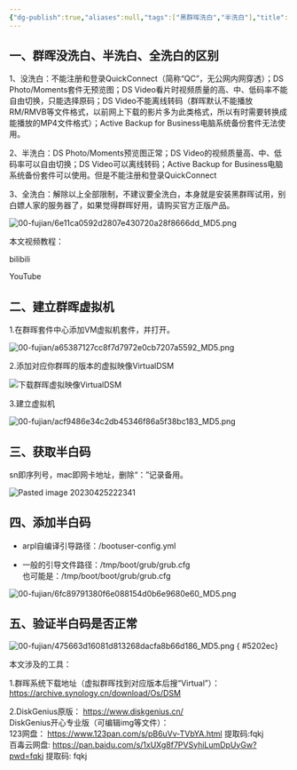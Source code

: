 ```yaml
---
{"dg-publish":true,"aliases":null,"tags":["黑群晖洗白","半洗白"],"title":"黑群晖洗白和半洗白","permalink":"/cangku1/0102-erjixitong/群晖/黑群晖洗白和半洗白/","dgPassFrontmatter":true,"noteIcon":""}
---
```


## 一、群晖没洗白、半洗白、全洗白的区别

1、没洗白：不能注册和登录QuickConnect（简称“QC”，无公网内网穿透）；DS Photo/Moments套件无预览图；DS Video看片时视频质量的高、中、低码率不能自由切换，只能选择原码；DS Video不能离线转码（群晖默认不能播放RM/RMVB等文件格式，以前网上下载的影片多为此类格式，所以有时需要转换成能播放的MP4文件格式）；Active Backup for Business电脑系统备份套件无法使用。

2、半洗白：DS Photo/Moments预览图正常；DS Video的视频质量高、中、低码率可以自由切换；DS Video可以离线转码；Active Backup for Business电脑系统备份套件可以使用。但是不能注册和登录QuickConnect

3、全洗白：解除以上全部限制，不建议要全洗白，本身就是安装黑群晖试用，别白嫖人家的服务器了，如果觉得群晖好用，请购买官方正版产品。

![00-fujian/6e11ca0592d2807e430720a28f8666dd_MD5.png](/img/user/00-fujian/6e11ca0592d2807e430720a28f8666dd_MD5.png)

本文视频教程：

bilibili

YouTube

## 二、建立群晖虚拟机

1.在群晖套件中心添加VM虚拟机套件，并打开。

![00-fujian/a65387127cc8f7d7972e0cb7207a5592_MD5.png](/img/user/00-fujian/a65387127cc8f7d7972e0cb7207a5592_MD5.png)

2.添加对应你群晖的版本的虚拟映像VirtualDSM

![下载群晖虚拟映像VirtualDSM](https://www.fqkeji.net/wp-content/uploads/2023/03/image-4-1024x537.png)

3.建立虚拟机

![00-fujian/acf9486e34c2db45346f86a5f38bc183_MD5.png](/img/user/00-fujian/acf9486e34c2db45346f86a5f38bc183_MD5.png)

## 三、获取半白码

sn即序列号，mac即网卡地址，删除“：”记录备用。

![Pasted image 20230425222341](E:/caiweili/00%20fujian/Pasted%20image%2020230425222341.png)
## 四、添加半白码

-   arpl自编译引导路径：/bootuser-config.yml

-   一般的引导文件路径：/tmp/boot/grub/grub.cfg  
    也可能是：/tmp/boot/boot/grub/grub.cfg

![00-fujian/6fc89791380f6e088154d0b6e9680e60_MD5.png](/img/user/00-fujian/6fc89791380f6e088154d0b6e9680e60_MD5.png)

## 五、验证半白码是否正常

![00-fujian/475663d16081d813268dacfa8b66d186_MD5.png](/img/user/00-fujian/475663d16081d813268dacfa8b66d186_MD5.png)
{ #5202ec}


本文涉及的工具：

1.群晖系统下载地址（虚拟群晖找到对应版本后搜“Virtual”）：  
https://archive.synology.cn/download/Os/DSM

2.DiskGenius原版： https://www.diskgenius.cn/  
DiskGenius开心专业版（可编辑img等文件）：  
123网盘： https://www.123pan.com/s/pB6uVv-TVbYA.html 提取码:fqkj  
百毒云网盘: https://pan.baidu.com/s/1xUXg8f7PVSyhiLumDpUyGw?pwd=fqkj 提取码: fqkj